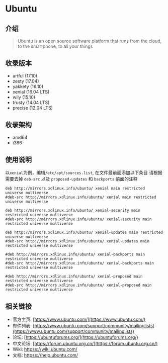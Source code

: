 # Ubuntu

## 介绍

> Ubuntu is an open source software platform that runs from the cloud, to the smartphone, to all your things

## 收录版本

* artful (17.10)
* zesty (17.04)
* yakkety (16.10)
* xenial (16.04 LTS)
* wily (15.10)
* trusty (14.04 LTS)
* precise (12.04 LTS)

## 收录架构

* amd64
* i386

## 使用说明

以`xenial`为例，编辑`/etc/apt/sources.list`, 在文件最前面添加以下条目
请根据需要去掉 `deb-src` 以及 `proposed-updates` 和 `backports` 前面的注释

```
deb http://mirrors.xdlinux.info/ubuntu/ xenial main restricted universe multiverse
#deb-src http://mirrors.xdlinux.info/ubuntu/ xenial main restricted universe multiverse

deb http://mirrors.xdlinux.info/ubuntu/ xenial-security main restricted universe multiverse
#deb-src http://mirrors.xdlinux.info/ubuntu/ xenial-security main restricted universe multiverse

deb http://mirrors.xdlinux.info/ubuntu/ xenial-updates main restricted universe multiverse
#deb-src http://mirrors.xdlinux.info/ubuntu/ xenial-updates main restricted universe multiverse

#deb http://mirrors.xdlinux.info/ubuntu/ xenial-backports main restricted universe multiverse
#deb-src http://mirrors.xdlinux.info/ubuntu/ xenial-backports main restricted universe multiverse

#deb http://mirrors.xdlinux.info/ubuntu/ xenial-proposed main restricted universe multiverse
#deb-src http://mirrors.xdlinux.info/ubuntu/ xenial-proposed main restricted universe multiverse
```

## 相关链接

* 官方主页: [https://www.ubuntu.com/](https://www.ubuntu.com/)
* 邮件列表: [https://www.ubuntu.com/support/community/mailinglists](https://www.ubuntu.com/support/community/mailinglists)
* 论坛: [https://ubuntuforums.org/](https://ubuntuforums.org/)
* 中文论坛: [https://forum.ubuntu.org.cn/](https://forum.ubuntu.org.cn/)
* Wiki: [httpss://wiki.ubuntu.com/](httpss://wiki.ubuntu.com/)
* 文档: [httpss://help.ubuntu.com/](httpss://help.ubuntu.com/)
